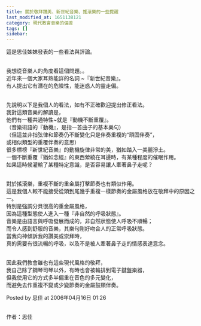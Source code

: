 ```yaml
---
title: 關於敬拜讚美、新世紀音樂、搖滾樂的一些提醒
last_modified_at: 1651138121
category: 現代教會音樂的偏差
tags: []
sidebar: 
---
```


<p>這是思佳姊妹發表的一些看法與評論。</p>
<p><br/>
我想從音樂人的角度看這個問題。。<br/>
近年來一個大家耳熟能詳的名詞 ~『新世紀音樂』。<br/>
有人提出它有潛在的危險性，能迷惑人的靈走偏。</p>
<p><br/>
先說明以下是我個人的看法，如有不正確歡迎提出修正看法。<br/>
我對這類音樂的解讀是，<br/>
他們有一種共通特性~就是『動機不斷重覆』。<br/>
（音樂術語的『動機』，是指一首曲子的基本樂句）<br/>
（但這並非指弦律和節奏仍不斷變化只是伴奏重複的“頑固伴奏”，<br/>
或相似類型的重覆伴奏的意思）<br/>
很多標榜『新世紀音樂』的動機旋律非常的美，猶如踏入一美麗淨土。<br/>
一個不斷重覆『猶如念經』的東西縈繞在耳邊時，有某種程度的催眠作用。<br/>
如果這時候灌輸了某種特定意識，是否容易讓人牽著鼻子走呢？</p>
<p><br/>
對於搖滾樂，重複不斷的重金屬打擊節奏也有類似作用。<br/>
這是我個人較不能接受從頭到尾幾乎重複一樣節奏的金屬風格放在敬拜中的原因之一。<br/>
特別是強調分貝很高的重金屬風格，<br/>
因為這種型態使人進入一種『非自然的呼吸狀態』。<br/>
音樂是由語言與呼吸發展而成的，非自然狀態使人呼吸不順暢；<br/>
而令人感到舒服的音樂，其樂句剛好吻合人的正常呼吸狀態。<br/>
當我向神傾訴我的讚美或崇拜時，<br/>
真的需要有很流暢的呼吸，以及不是被人牽著鼻子走的情感表達意念。</p>
<p><br/>
因此我們教會雖也有這些現代風格的敬拜，<br/>
我自己除了鋼琴司琴以外，有時也會被輪排到電子鍵盤樂器，<br/>
但我使用它的方式多半偏重在音色的多元變化，<br/>
而避免去作重複不變或少變節奏的金屬鼓類伴奏。</p>
<p>Posted by 思佳 at 2006年04月16日 01:26</p>
<p><br/>
作者：思佳<br/>
 </p>
<p> </p>
<p> </p>
<p> </p>
